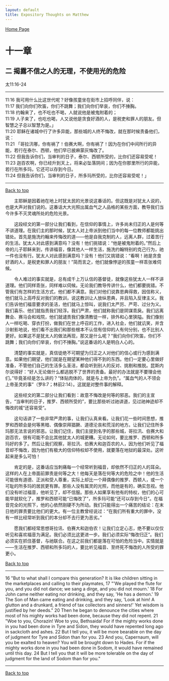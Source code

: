 ```yaml
---
layout: default
title: Expository Thoughts on Matthew
---
```

[ Home Page ]({{site.baseurl}}/index) <br>

<a name="0"></a>
# 十一章 

## 二 揭露不信之人的无理，不使用光的危险

太11:16-24

***

11:16 我可用什么比这世代呢？好像孩童坐在街市上招呼同伴，说：<br>
11:17 我们向你们吹笛，你们不跳舞；我们向你们举哀，你们不捶胸。<br>
11:18 约翰来了，也不吃也不喝，人就说他是被鬼附着的；<br>
11:19 人子来了，也吃也喝，人又说他是贪食好酒的人，是税吏和罪人的朋友。但智慧之子总以智慧为是。」<br>
11:20 耶稣在诸城中行了许多异能，那些城的人终不悔改，就在那时候责备他们，说：<br>
11:21 「哥拉汛哪，你有祸了！伯赛大啊，你有祸了！因为在你们中间所行的异能，若行在泰尔、西顿，他们早已披麻蒙灰悔改了。<br>
11:22 但我告诉你们，当审判的日子，泰尔、西顿所受的，比你们还容易受呢！<br>
11:23 迦百农啊，你已经升到天上，将来必坠落阴间；因为在你那里所行的异能，若行在所多玛，它还可以存到今日。<br>
11:24 但我告诉你们，当审判的日子，所多玛所受的，比你还容易受呢！」<br>

***

[Back to top](#0)

&emsp;&emsp;主耶稣是因着祂在地上时犹太民的光景说这番话的。但这既是对犹太人说的，也是大声对我们说的。这番话大大光照出属血气之人品格的某些方面，教导我们当今许多不灭灵魂所处的危险光景。

&emsp;&emsp;这段经文的第一部分让我们看到，在信仰的事情上，许多尚未归正的人是何等不讲道理。在我们主的那时候，犹太人对上帝派到他们当中的每一位教师都能挑出错处。首先是施洗约翰来传悔改的道——他是自我克制的人，远离人群，过着苦行的生活。犹太人对此感到满意吗？没有！他们挑错说：“他是被鬼附着的。”然后上帝的儿子耶稣来到，传讲福音，像其他人一样生活，施洗约翰特别的克己行为，祂一件也没有行。犹太人对此感到满意吗？没有！他们又挑错说：“看啊！祂是贪食好酒的人，是税吏和罪人的朋友！”简而言之，他们就像悖逆的孩童一样乖张难伺候。

&emsp;&emsp;令人难过的事实就是，总有成千上万认信的基督徒，就像这些犹太人一样不讲道理。他们同样乖张，同样难以伺候。无论我们教导传讲什么，他们都要挑错。不管我们有怎样的生活方式，他们都不满意。我们对他们说靠恩典得救，因信称义，他们就马上高呼反对我们的教训，说这教训让人放纵恩典，并且陷入反律主义。我们告诉他们福音要求的圣洁，他们就马上惊叫，说我们太严厉、严苛、过分为义。我们喜乐、他们就指责我们轻浮。我们严肃，他们就称我们是阴谋乖戾。我们远离舞会、赛马会和戏院，他们就谴责我们像清教徒一样，排外和心里狭隘。我们像别人一样吃喝、穿衣打扮，做我们在世上呼召的工作，进入社会，他们就讥笑，并含沙射影地说，他们看不出我们和那些根本不认信有信仰的人有何分别，也不比别人更好。如果这不是犹太人的做法再现，那又是什么呢？“我们向你们吹笛，你们不跳舞；我们向你们举哀，你们不捶胸。”说这番话的人是明白人心的。

&emsp;&emsp;清楚的事实就是，真信徒绝不可期望为归正之人对他们的信心或行为感到满意。如果他们期望，他们就是在期望某种他们得不到的东西。他们一定要心里做好准备，不管他们自己的生活多么圣洁，都会听到别人的反对、挑剔和推脱。昆斯内尔说得好：“好人无论做什么都逃脱不了世界的责备。最好的办法就是不要理会他们。”毕竟圣经是怎么讲的？“体贴肉体的，就是与上帝为仇”。“属血气的人不领会上帝圣灵的事”（罗8:7；林前2:14）。这就是对整件事的解释。

&emsp;&emsp;这些经文的第二部分让我们看到：故意不悔改是何等的邪恶。我们的主宣告，“当审判的日子，推罗、西顿所受的”，要比那些听过祂讲道，见过祂神迹却不悔改的城“还容易受”。

&emsp;&emsp;这句话讲了一些非常严肃的事，让我们认真来看。让我们花一些时间思想，推罗和西顿会是何等黑暗、偶像崇拜猖獗、道德沦丧和荒淫的地方。让我们记住所多玛那无法言说的邪恶。让我们记住，我们主提到名字的那些城，哥拉汛、伯赛大和迦百农，很有可能不会比其他犹太人的城更糟。无论如何，要比推罗、西顿和所多玛好的多了。然后让我们观察，哥拉汛、伯赛大和迦百农的人，因为他们听见了福音却不悔改，因为他们有极大的信仰特权却不使用，就要落在地狱的最深处。这听起来是多么可怕！

&emsp;&emsp;肯定的是，这番话应当刺痛每一个经常听到福音，却依然不归正的人的耳朵。这样的人在上帝面前罪责是何等之大！他每天是落在何等大的危险之中！他的生活可能很有道德、正派和受人尊重，实际上却比一个拜偶像的推罗、西顿人，或一个可耻的所多玛的居民更有罪。那些人没有属灵的光照，而他是有的，确实忽视。他们没有听过福音，他听见了，却不信服。那些人如果享有他有的特权，他们的心可能早就软化了，推罗和西顿可能“已悔改了”，所多玛可能“还可以存到今日”。在福音完全的光照下，他的心依然刚硬不为所动。我们只能得出一个痛苦的结论：在末日他的罪责要比他们的更大。有一位主教曾经说过：“在我们所有重大的罪中，没有一样比经常听到我们的本分却不去行更为恶劣。”

&emsp;&emsp;愿我们都经常思想哥拉讯、伯赛大和迦伯农！让我们立定心志，绝不要以仅仅听见和喜欢福音为满足。我们必须比这更进一步。我们必须实际“悔改归正”。我们必须实在抓住基督，与祂联合。在这之前我们都是落在可怕的危险当中。实情就是——生活在推罗、西顿和所多玛的人，要比听见福音、至终死不悔改的人所受的罪更小。

[Back to top](#0)

***

16 "But to what shall I compare this generation? It is like children sitting in the marketplaces and calling to their playmates, 17 "'We played the flute for you, and you did not dance; we sang a dirge, and you did not mourn.' 18 For John came neither eating nor drinking, and they say, 'He has a demon.' 19 The Son of Man came eating and drinking, and they say, 'Look at him! A glutton and a drunkard, a friend of tax collectors and sinners!' Yet wisdom is justified by her deeds." 20 Then he began to denounce the cities where most of his mighty works had been done, because they did not repent. 21 "Woe to you, Chorazin! Woe to you, Bethsaida! For if the mighty works done in you had been done in Tyre and Sidon, they would have repented long ago in sackcloth and ashes. 22 But I tell you, it will be more bearable on the day of judgment for Tyre and Sidon than for you. 23 And you, Capernaum, will you be exalted to heaven? You will be brought down to Hades. For if the mighty works done in you had been done in Sodom, it would have remained until this day. 24 But I tell you that it will be more tolerable on the day of judgment for the land of Sodom than for you."

***

[Back to top](#0)
